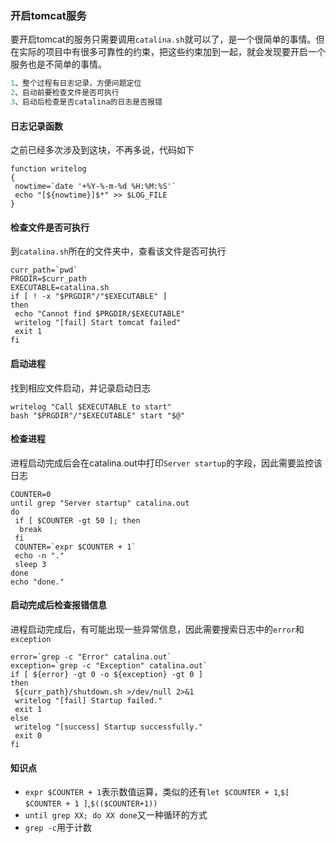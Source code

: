 ### 开启tomcat服务
要开启tomcat的服务只需要调用`catalina.sh`就可以了，是一个很简单的事情。但在实际的项目中有很多可靠性的约束，把这些约束加到一起，就会发现要开启一个服务也是不简单的事情。
``` python
1、整个过程有日志记录，方便问题定位
2、启动前要检查文件是否可执行
3、启动后检查是否catalina的日志是否报错
```
#### 日志记录函数
之前已经多次涉及到这块，不再多说，代码如下
``` shell
function writelog
{
 nowtime=`date '+%Y-%-m-%d %H:%M:%S'`
 echo "[${nowtime}]$*" >> $LOG_FILE
}
```
#### 检查文件是否可执行
到`catalina.sh`所在的文件夹中，查看该文件是否可执行
``` shell
curr_path=`pwd`
PRGDIR=$curr_path
EXECUTABLE=catalina.sh
if [ ! -x "$PRGDIR"/"$EXECUTABLE" ]
then
 echo "Cannot find $PRGDIR/$EXECUTABLE"
 writelog "[fail] Start tomcat failed"
 exit 1
fi
```
#### 启动进程
找到相应文件启动，并记录启动日志
``` shell
writelog "Call $EXECUTABLE to start"
bash "$PRGDIR"/"$EXECUTABLE" start "$@"
```
#### 检查进程
进程启动完成后会在catalina.out中打印`Server startup`的字段，因此需要监控该日志
``` shell
COUNTER=0
until grep "Server startup" catalina.out
do
 if [ $COUNTER -gt 50 ]; then
  break
 fi
 COUNTER=`expr $COUNTER + 1`
 echo -n "."
 sleep 3
done
echo "done."
```
#### 启动完成后检查报错信息
进程启动完成后，有可能出现一些异常信息，因此需要搜索日志中的`error`和`exception`
``` shell
error=`grep -c "Error" catalina.out`
exception=`grep -c "Exception" catalina.out`
if [ ${error} -gt 0 -o ${exception} -gt 0 ]
then
 ${curr_path}/shutdown.sh >/dev/null 2>&1
 writelog "[fail] Startup failed."
 exit 1
else
 writelog "[success] Startup successfully."
 exit 0
fi
```
#### 知识点
* `expr $COUNTER + 1`表示数值运算，类似的还有`let $COUNTER + 1`,`$[ $COUNTER + 1 ]`,`$(($COUNTER+1))`
* `until grep XX; do XX done`又一种循环的方式
* `grep -c`用于计数